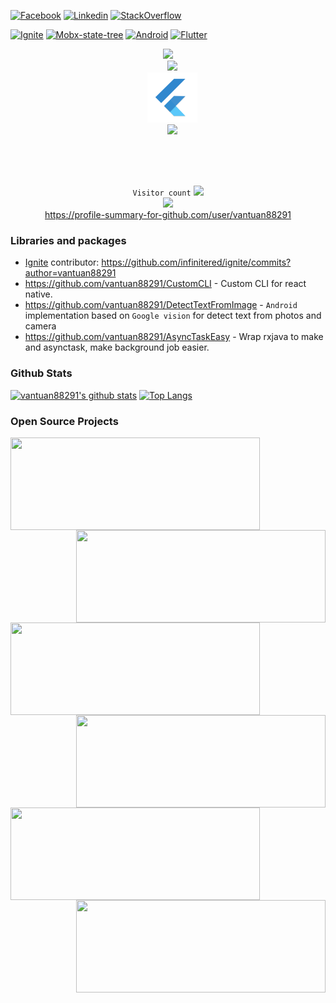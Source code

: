 [![Facebook](https://img.shields.io/badge/facebook-%231877F2.svg?&style=for-the-badge&logo=facebook&logoColor=white)](https://www.facebook.com/vantuan88291)
[![Linkedin](https://img.shields.io/badge/linkedin-%230077B5.svg?&style=for-the-badge&logo=linkedin&logoColor=white)](https://www.linkedin.com/in/tu%E1%BA%A5n-l%C3%AA-502558118/)
[![StackOverflow](https://img.shields.io/badge/stackoverflow-%23F48024.svg?&style=for-the-badge&logo=stackoverflow&logoColor=white)](https://stackoverflow.com/users/6364839/mr-tuan)

[![Ignite](https://img.shields.io/badge/Ignite-React%20Native-red)](https://github.com/infinitered/ignite)
[![Mobx-state-tree](https://img.shields.io/badge/Mobx-React%20Native-blue)](https://github.com/vantuan88291/WebRTC_React_Native)
[![Android](https://img.shields.io/badge/-Android-orange)](https://github.com/vantuan88291/WebRTCdemoAndroid)
[![Flutter](https://img.shields.io/badge/-Flutter-blue)](https://github.com/vantuan88291/flutter_bloc_modular)

<p align="center">
  <code><img src='https://reactnative.dev/img/header_logo.svg' width='80"'>
  <img src='https://www.kotlindevelopment.com/assets/img/kotlin-development-logo.svg?v=bcf07ce317' width='72"'>
  <img src='https://raw.githubusercontent.com/vantuan88291/vantuan88291/main/flutter.jpeg' width='80"'>
  <img src='https://upload.wikimedia.org/wikipedia/commons/thumb/8/82/Android_logo_2019.svg/1173px-Android_logo_2019.svg.png' width='80"'>
  </p>
  
</code>

<p align="center">
   <code>Visitor count</code>
   <img src="https://profile-counter.glitch.me/vantuan88291/count.svg" />
  
   <br>
   <a href="https://hits.seeyoufarm.com">
      <img src="https://hits.seeyoufarm.com/api/count/incr/badge.svg?url=https%3A%2F%2Fgithub.com%2Fvantuan88291&count_bg=%2379C83D&title_bg=%23555555&icon=&icon_color=%23E7E7E7&title=hits&edge_flat=false" />
   </a>
    
   <br>
   <a href="https://profile-summary-for-github.com/user/vantuan88291">https://profile-summary-for-github.com/user/vantuan88291</a>
  </p>
  
  ### Libraries and packages
  
 - [Ignite](https://github.com/infinitered/ignite) contributor: https://github.com/infinitered/ignite/commits?author=vantuan88291
 - https://github.com/vantuan88291/CustomCLI - Custom CLI for react native.
 - https://github.com/vantuan88291/DetectTextFromImage - `Android` implementation based on `Google vision` for detect text from photos and camera
 - https://github.com/vantuan88291/AsyncTaskEasy - Wrap rxjava to make and asynctask, make background job easier.

### Github Stats

[![vantuan88291's github stats](https://github-readme-stats.vercel.app/api?username=vantuan88291&show_icons=true&line_height=21&show_icons=true&theme=buefy&count_private=true&cache_seconds=1800)](https://github.com/vantuan88291)
[![Top Langs](https://github-readme-stats.vercel.app/api/top-langs/?username=vantuan88291&show_icons=true&theme=buefy&layout=compact&cache_seconds=1800&langs_count=8)](https://github.com/vantuan88291)

### Open Source Projects

<a href="https://github.com/vantuan88291/WebRTCdemoAndroid">
  <img align="left" src="https://github-readme-stats.vercel.app/api/pin/?username=vantuan88291&repo=WebRTCdemoAndroid&bg_color=ffffff" height="148" width="399"/>
</a>

<a href="https://github.com/vantuan88291/WebRTC_React_Native">
  <img align="right" src="https://github-readme-stats.vercel.app/api/pin/?username=vantuan88291&repo=WebRTC_React_Native&bg_color=ffffff" height="148" width="399"/>
</a>

<br>

<a href="https://github.com/vantuan88291/webrtc_flutter_demo_bloc">
  <img align="left" src="https://github-readme-stats.vercel.app/api/pin/?username=vantuan88291&repo=webrtc_flutter_demo_bloc&bg_color=ffffff" height="148" width="399"/>
</a>

<a href="https://github.com/vantuan88291/MvpPatternKotlin">
  <img align="right" src="https://github-readme-stats.vercel.app/api/pin/?username=vantuan88291&repo=MvpPatternKotlin&bg_color=ffffff" height="148" width="399"/>
</a>

<br>

<a href="https://github.com/vantuan88291/flutter_bloc_modular">
  <img align="left" src="https://github-readme-stats.vercel.app/api/pin/?username=vantuan88291&repo=flutter_bloc_modular&bg_color=ffffff" height="148" width="399"/>
</a>

<a href="https://github.com/vantuan88291/MVVMBaseProject">
  <img align="right" src="https://github-readme-stats.vercel.app/api/pin/?username=vantuan88291&repo=MVVMBaseProject&bg_color=ffffff" height="148" width="399"/>
</a>


